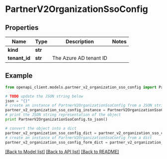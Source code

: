 # PartnerV2OrganizationSsoConfig


## Properties
Name | Type | Description | Notes
------------ | ------------- | ------------- | -------------
**kind** | **str** |  | 
**tenant_id** | **str** | The Azure AD tenant ID | 

## Example

```python
from openapi_client.models.partner_v2_organization_sso_config import PartnerV2OrganizationSsoConfig

# TODO update the JSON string below
json = "{}"
# create an instance of PartnerV2OrganizationSsoConfig from a JSON string
partner_v2_organization_sso_config_instance = PartnerV2OrganizationSsoConfig.from_json(json)
# print the JSON string representation of the object
print PartnerV2OrganizationSsoConfig.to_json()

# convert the object into a dict
partner_v2_organization_sso_config_dict = partner_v2_organization_sso_config_instance.to_dict()
# create an instance of PartnerV2OrganizationSsoConfig from a dict
partner_v2_organization_sso_config_form_dict = partner_v2_organization_sso_config.from_dict(partner_v2_organization_sso_config_dict)
```
[[Back to Model list]](../ccloud/README.md#documentation-for-models) [[Back to API list]](../ccloud/README.md#documentation-for-api-endpoints) [[Back to README]](../ccloud/README.md)



